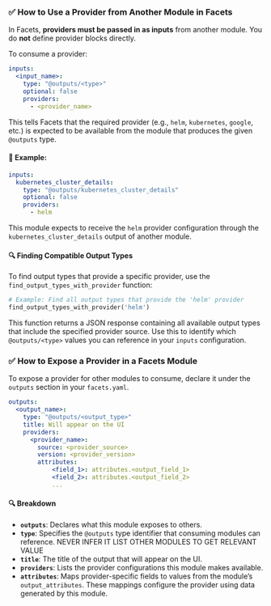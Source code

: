 ### ✅ How to Use a Provider from Another Module in Facets

In Facets, **providers must be passed in as inputs** from another module. You do **not** define provider blocks
directly.

To consume a provider:

```yaml
inputs:
  <input_name>:
    type: "@outputs/<type>"
    optional: false
    providers:
      - <provider_name>
```

This tells Facets that the required provider (e.g., `helm`, `kubernetes`, `google`, etc.) is expected to be available
from the module that produces the given `@outputs` type.

#### 🔁 Example:

```yaml
inputs:
  kubernetes_cluster_details:
    type: "@outputs/kubernetes_cluster_details"
    optional: false
    providers:
      - helm
```

This module expects to receive the `helm` provider configuration through the `kubernetes_cluster_details` output of
another module.

#### 🔍 Finding Compatible Output Types

To find output types that provide a specific provider, use the `find_output_types_with_provider` function:

```python
# Example: Find all output types that provide the 'helm' provider
find_output_types_with_provider('helm')
```

This function returns a JSON response containing all available output types that include the specified provider source. Use this to identify which `@outputs/<type>` values you can reference in your `inputs` configuration.

### ✅ How to Expose a Provider in a Facets Module

To expose a provider for other modules to consume, declare it under the `outputs` section in your `facets.yaml`.

```yaml
outputs:
  <output_name>:
    type: "@outputs/<output_type>"
    title: Will appear on the UI
    providers:
      <provider_name>:
        source: <provider_source>
        version: <provider_version>
        attributes:
            <field_1>: attributes.<output_field_1>
            <field_2>: attributes.<output_field_2>
            ...
```

#### 🔍 Breakdown

- **`outputs`**: Declares what this module exposes to others.
- **`type`**: Specifies the `@outputs` type identifier that consuming modules can reference. NEVER INFER IT LIST OTHER MODULES TO GET RELEVANT VALUE
- **`title`**: The title of the output that will appear on the UI.
- **`providers`**: Lists the provider configurations this module makes available.
- **`attributes`**: Maps provider-specific fields to values from the module’s `output_attributes`. These mappings
  configure the provider using data generated by this module.
